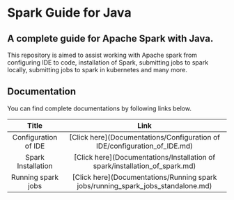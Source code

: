 # Spark Guide for Java
## A complete guide for Apache Spark with Java.
This repository is aimed to assist working with Apache spark from configuring IDE to code, installation of Spark, 
submitting jobs to spark locally, submitting jobs to spark in kubernetes and many more. 
## Documentation
You can find complete documentations by following links below.

|        Title         |                                       Link                                       |
|:--------------------:|:--------------------------------------------------------------------------------:|
| Configuration of IDE |    [Click here](Documentations/Configuration of IDE/configuration_of_IDE.md)     |
|  Spark Installation  |   [Click here](Documentations/Installation of spark/installation_of_spark.md)    |
|  Running spark jobs  | [Click here](Documentations/Running spark jobs/running_spark_jobs_standalone.md) |
